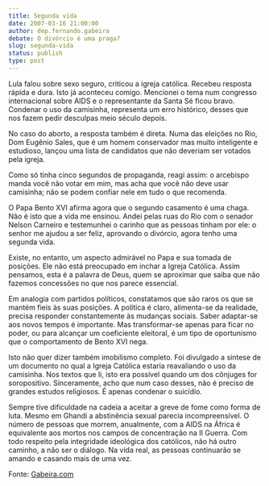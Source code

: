```yaml
---
title: Segunda vida
date: 2007-03-16 21:00:00
author: dep.fernando.gabeira
debate: O divórcio é uma praga?
slug: segunda-vida
status: publish 
type: post
---
```


  
Lula falou sobre sexo seguro, criticou a igreja católica. Recebeu resposta rápida e dura. Isto já aconteceu comigo. Mencionei o tema num congresso internacional sobre AIDS e o representante da Santa Sé ficou bravo. Condenar o uso da camisinha, representa um erro histórico, desses que nos fazem pedir desculpas meio século depois.  
  
No caso do aborto, a resposta também é direta. Numa das eleições no Rio, Dom Eugênio Sales, que é um homem conservador mas muito inteligente e estudioso, lançou uma lista de candidatos que não deveriam ser votados pela igreja.  
  
Como só tinha cinco segundos de propaganda, reagi assim: o arcebispo manda você não votar em mim, mas acha que você não deve usar camisinha; não se podem confiar nele em tudo o que recomenda.  
  
O Papa Bento XVI afirma agora que o segundo casamento é uma chaga. Não é isto que a vida me ensinou. Andei pelas ruas do Rio com o senador Nelson Carneiro e testemunhei o carinho que as pessoas tinham por ele: o senhor me ajudou a ser feliz, aprovando o divórcio, agora tenho uma segunda vida.   
  
Existe, no entanto, um aspecto admirável no Papa e sua tomada de posições. Ele não está preocupado em inchar a Igreja Católica. Assim pensamos, esta é a palavra de Deus, quem se aproximar que saiba que não fazemos concessões no que nos parece essencial.  
  
Em analogia com partidos políticos, constatamos que são raros os que se mantém fieis às suas posições. A política é claro, alimenta-se da realidade, precisa responder constantemente às mudanças sociais. Saber adaptar-se aos novos tempos é importante. Mas transformar-se apenas para ficar no poder, ou para alcançar um coeficiente eleitoral, é um tipo de oportunismo que o comportamento de Bento XVI nega.  
  
Isto não quer dizer também imobilismo completo. Foi divulgado a síntese de um documento no qual a Igreja Católica estaria reavaliando o uso da camisinha. Nos textos que li, isto era possível quando um dos cônjuges for soropositivo. Sinceramente, acho que num caso desses, não é preciso de grandes estudos religiosos. É apenas condenar o suicídio.  
  
Sempre tive dificuldade na cadeia a aceitar a greve de fome como forma de luta. Mesmo em Ghandi a abstinência sexual parecia incompreensível. O número de pessoas que morrem, anualmente, com a AIDS na África é equivalente aos mortos nos campos de concentração na II Guerra. Com todo respeito pela integridade ideológica dos católicos, não há outro caminho, a não ser o diálogo. Na vida real, as pessoas continuarão se amando e casando mais de uma vez.  
  
Fonte: [Gabeira.com](http://www.gabeira.com.br/blog/)
